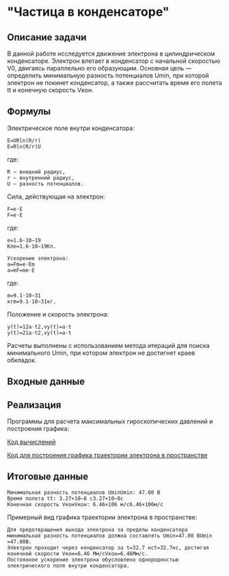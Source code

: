 # "Частица в конденсаторе"

## Описание задачи

В данной работе исследуется движение электрона в цилиндрическом конденсаторе. Электрон влетает в конденсатор с начальной скоростью V0​, двигаясь параллельно его образующим. Основная цель — определить минимальную разность потенциалов Umin​, при которой электрон не покинет конденсатор, а также рассчитать время его полета tt и конечную скорость Vкон.

## Формулы
Электрическое поле внутри конденсатора:

    E=URln⁡(R/r)
    E=Rln(R/r)U​

где:

    R — внешний радиус,
    r — внутренний радиус,
    U — разность потенциалов.

Сила, действующая на электрон:

    F=e⋅E
    F=e⋅E

где:

    e=1.6⋅10−19
    Клe=1.6⋅10−19Кл.

    Ускорение электрона:
    a=Fm=e⋅Em
    a=mF​=me⋅E​

где:

    m=9.1⋅10−31
    кгm=9.1⋅10−31кг.

Положение и скорость электрона:
    
    y(t)=12a⋅t2,vy(t)=a⋅t
    y(t)=21​a⋅t2,vy​(t)=a⋅t

Расчеты выполнены с использованием метода итераций для поиска минимального Umin​, при котором электрон не достигнет краев обкладок.

## Входные данные


## Реализация

Программы для расчета максимальных гироскопических давлений и построения графика:

[Код вычислений](main.py)

[Код для построения графика траектории электрона в пространстве](graph.py)

## Итоговые данные

    Минимальная разность потенциалов UminUmin​: 47.00 В
    Время полета tt: 3.27×10−8 с3.27×10−8с
    Конечная скорость VконVкон​: 6.46×106 м/с6.46×106м/с

Примерный вид графика траектории электрона в пространстве:




    Для предотвращения выхода электрона за пределы конденсатора минимальная разность потенциалов должна составлять Umin=47.00 ВUmin​=47.00В.
    Электрон проходит через конденсатор за t=32.7 нсt=32.7нс, достигая конечной скорости Vкон=6.46 Мм/сVкон​=6.46Мм/с.
    Постоянное ускорение электрона обусловлено однородностью электрического поля внутри конденсатора.
